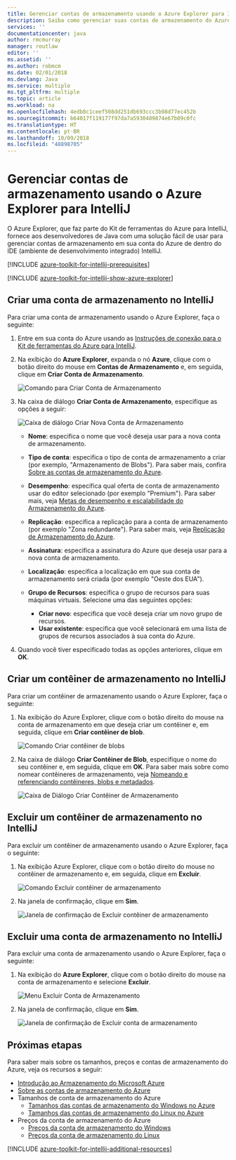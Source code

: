 ```yaml
---
title: Gerenciar contas de armazenamento usando o Azure Explorer para IntelliJ
description: Saiba como gerenciar suas contas de armazenamento do Azure usando o Azure Explorer para IntelliJ.
services: ''
documentationcenter: java
author: rmcmurray
manager: routlaw
editor: ''
ms.assetid: ''
ms.author: robmcm
ms.date: 02/01/2018
ms.devlang: Java
ms.service: multiple
ms.tgt_pltfrm: multiple
ms.topic: article
ms.workload: na
ms.openlocfilehash: 4edb8c1ceef508dd251db693ccc3b98d77ec452b
ms.sourcegitcommit: b64017f119177f97da7a5930489874e67b09c0fc
ms.translationtype: HT
ms.contentlocale: pt-BR
ms.lasthandoff: 10/09/2018
ms.locfileid: "48898705"
---
```

# <a name="manage-storage-accounts-by-using-the-azure-explorer-for-intellij"></a>Gerenciar contas de armazenamento usando o Azure Explorer para IntelliJ

O Azure Explorer, que faz parte do Kit de ferramentas do Azure para IntelliJ, fornece aos desenvolvedores de Java com uma solução fácil de usar para gerenciar contas de armazenamento em sua conta do Azure de dentro do IDE (ambiente de desenvolvimento integrado) IntelliJ.

[!INCLUDE [azure-toolkit-for-intellij-prerequisites](../includes/azure-toolkit-for-intellij-prerequisites.md)]

[!INCLUDE [azure-toolkit-for-intellij-show-azure-explorer](../includes/azure-toolkit-for-intellij-show-azure-explorer.md)]

## <a name="create-a-storage-account-in-intellij"></a>Criar uma conta de armazenamento no IntelliJ

Para criar uma conta de armazenamento usando o Azure Explorer, faça o seguinte:

1. Entre em sua conta do Azure usando as [Instruções de conexão para o Kit de ferramentas do Azure para IntelliJ]. 

2. Na exibição do **Azure Explorer**, expanda o nó **Azure**, clique com o botão direito do mouse em **Contas de Armazenamento** e, em seguida, clique em **Criar Conta de Armazenamento**.

   ![Comando para Criar Conta de Armazenamento][CS01]

3. Na caixa de diálogo **Criar Conta de Armazenamento**, especifique as opções a seguir:

   ![Caixa de diálogo Criar Nova Conta de Armazenamento][CS02]

   * **Nome**: especifica o nome que você deseja usar para a nova conta de armazenamento.

   * **Tipo de conta**: especifica o tipo de conta de armazenamento a criar (por exemplo, "Armazenamento de Blobs"). Para saber mais, confira [Sobre as contas de armazenamento do Azure]. 

   * **Desempenho**: especifica qual oferta de conta de armazenamento usar do editor selecionado (por exemplo "Premium"). Para saber mais, veja [Metas de desempenho e escalabilidade do Armazenamento do Azure]. 

   * **Replicação**: especifica a replicação para a conta de armazenamento (por exemplo "Zona redundante"). Para saber mais, veja [Replicação de Armazenamento do Azure]. 

   * **Assinatura**: especifica a assinatura do Azure que deseja usar para a nova conta de armazenamento.

   * **Localização**: especifica a localização em que sua conta de armazenamento será criada (por exemplo "Oeste dos EUA").

   * **Grupo de Recursos**: especifica o grupo de recursos para suas máquinas virtuais. Selecione uma das seguintes opções:
      * **Criar novo**: especifica que você deseja criar um novo grupo de recursos.
      * **Usar existente**: especifica que você selecionará em uma lista de grupos de recursos associados à sua conta do Azure.

4. Quando você tiver especificado todas as opções anteriores, clique em **OK**.

## <a name="create-a-storage-container-in-intellij"></a>Criar um contêiner de armazenamento no IntelliJ

Para criar um contêiner de armazenamento usando o Azure Explorer, faça o seguinte:

1. Na exibição do Azure Explorer, clique com o botão direito do mouse na conta de armazenamento em que deseja criar um contêiner e, em seguida, clique em **Criar contêiner de blob**.

   ![Comando Criar contêiner de blobs][CC01]

2. Na caixa de diálogo **Criar Contêiner de Blob**, especifique o nome do seu contêiner e, em seguida, clique em **OK**. Para saber mais sobre como nomear contêineres de armazenamento, veja [Nomeando e referenciando contêineres, blobs e metadados].

   ![Caixa de Diálogo Criar Contêiner de Armazenamento][CC02]

## <a name="delete-a-storage-container-in-intellij"></a>Excluir um contêiner de armazenamento no IntelliJ

Para excluir um contêiner de armazenamento usando o Azure Explorer, faça o seguinte:

1. Na exibição Azure Explorer, clique com o botão direito do mouse no contêiner de armazenamento e, em seguida, clique em **Excluir**.

   ![Comando Excluir contêiner de armazenamento][DC01]

2. Na janela de confirmação, clique em **Sim**.

   ![Janela de confirmação de Excluir contêiner de armazenamento][DC02]

## <a name="delete-a-storage-account-in-intellij"></a>Excluir uma conta de armazenamento no IntelliJ

Para excluir uma conta de armazenamento usando o Azure Explorer, faça o seguinte:

1. Na exibição do **Azure Explorer**, clique com o botão direito do mouse na conta de armazenamento e selecione **Excluir**.

   ![Menu Excluir Conta de Armazenamento][DS01]

2. Na janela de confirmação, clique em **Sim**.

   ![Janela de confirmação de Excluir conta de armazenamento][DS02]

## <a name="next-steps"></a>Próximas etapas

Para saber mais sobre os tamanhos, preços e contas de armazenamento do Azure, veja os recursos a seguir:

* [Introdução ao Armazenamento do Microsoft Azure]
* [Sobre as contas de armazenamento do Azure]
* Tamanhos de conta de armazenamento do Azure
  * [Tamanhos das contas de armazenamento do Windows no Azure]
  * [Tamanhos das contas de armazenamento do Linux no Azure]
* Preços da conta de armazenamento do Azure
  * [Preços da conta de armazenamento do Windows]
  * [Preços da conta de armazenamento do Linux]

[!INCLUDE [azure-toolkit-for-intellij-additional-resources](../includes/azure-toolkit-for-intellij-additional-resources.md)]

<!-- URL List -->

[Instruções de conexão para o Kit de ferramentas do Azure para IntelliJ]: ./azure-toolkit-for-intellij-sign-in-instructions.md
[Introdução ao Armazenamento do Microsoft Azure]: /azure/storage/storage-introduction
[Sobre as contas de armazenamento do Azure]: /azure/storage/storage-create-storage-account
[Replicação de Armazenamento do Azure]: /azure/storage/storage-redundancy
[Metas de desempenho e escalabilidade do Armazenamento do Azure]: /azure/storage/storage-scalability-targets
[Nomeando e referenciando contêineres, blobs e metadados]: http://go.microsoft.com/fwlink/?LinkId=255555

[Tamanhos das contas de armazenamento do Windows no Azure]: /azure/virtual-machines/virtual-machines-windows-sizes
[Tamanhos das contas de armazenamento do Linux no Azure]: /azure/virtual-machines/virtual-machines-linux-sizes
[Preços da conta de armazenamento do Windows]: /pricing/details/virtual-machines/windows/
[Preços da conta de armazenamento do Linux]: /pricing/details/virtual-machines/linux/

<!-- IMG List -->

[CS01]: media/azure-toolkit-for-intellij-managing-storage-accounts-using-azure-explorer/CS01.png
[CS02]: media/azure-toolkit-for-intellij-managing-storage-accounts-using-azure-explorer/CS02.png
[CC01]: media/azure-toolkit-for-intellij-managing-storage-accounts-using-azure-explorer/CC01.png
[CC02]: media/azure-toolkit-for-intellij-managing-storage-accounts-using-azure-explorer/CC02.png

[DS01]: media/azure-toolkit-for-intellij-managing-storage-accounts-using-azure-explorer/DS01.png
[DS02]: media/azure-toolkit-for-intellij-managing-storage-accounts-using-azure-explorer/DS02.png
[DC01]: media/azure-toolkit-for-intellij-managing-storage-accounts-using-azure-explorer/DC01.png
[DC02]: media/azure-toolkit-for-intellij-managing-storage-accounts-using-azure-explorer/DC02.png
